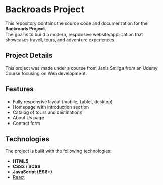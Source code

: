 # Backroads Project

This repository contains the source code and documentation for the **Backroads Project**.  
The goal is to build a modern, responsive website/application that showcases travel, tours, and adventure experiences.

## Project Details

This project was made under a course from Janis Smilga from an Udemy Course focusing on Web development.

## Features

- Fully responsive layout (mobile, tablet, desktop)
- Homepage with introduction section
- Catalog of tours and destinations
- About Us page
- Contact form

## Technologies

The project is built with the following technologies:

- **HTML5**
- **CSS3 / SCSS**
- **JavaScript (ES6+)**
- [React](https://reactjs.org/)
